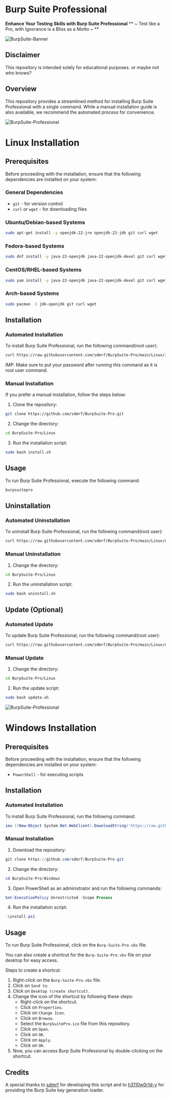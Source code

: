 # Burp Suite Professional

**Enhance Your Testing Skills with Burp Suite Professional**
** ~ Test like a Pro, with Ignorance is a Bliss as a Motto ~ **

![BurpSuite-Banner](images/BurpSuitePro_2.png)

## Disclaimer
This repository is intended solely for educational purposes. or maybe not who knows?

## Overview
This repository provides a streamlined method for installing Burp Suite Professional with a single command. While a manual installation guide is also available, we recommend the automated process for convenience.

![BurpSuite-Professional](images/BurpSuitePro_3.png)

# Linux Installation

## Prerequisites
Before proceeding with the installation, ensure that the following dependencies are installed on your system:

### General Dependencies
- `git` - for version control
- `curl` or `wget` - for downloading files

### Ubuntu/Debian-based Systems
```bash
sudo apt-get install -y openjdk-22-jre openjdk-22-jdk git curl wget
```

### Fedora-based Systems
```bash
sudo dnf install -y java-22-openjdk java-22-openjdk-devel git curl wget
```

### CentOS/RHEL-based Systems
```bash
sudo yum install -y java-22-openjdk java-22-openjdk-devel git curl wget
```

### Arch-based Systems
```bash
sudo pacman -S jdk-openjdk git curl wget
```

## Installation

### Automated Installation
To install Burp Suite Professional, run the following command(root user):

```bash
curl https://raw.githubusercontent.com/sdmrf/BurpSuite-Pro/main/Linux/install.sh | sudo bash
```
IMP: Make sure to put your password after running this command as it is root user command.

### Manual Installation
If you prefer a manual installation, follow the steps below:

1. Clone the repository:
```bash
git clone https://github.com/sdmrf/BurpSuite-Pro.git
```

2. Change the directory:
```bash
cd BurpSuite-Pro/Linux
```

3. Run the installation script:
```bash
sudo bash install.sh
```

## Usage
To run Burp Suite Professional, execute the following command:
```bash
burpsuitepro
```

## Uninstallation

### Automated Uninstallation
To uninstall Burp Suite Professional, run the following command(root user):

```bash
curl https://raw.githubusercontent.com/sdmrf/BurpSuite-Pro/main/Linux/uninstall.sh | sudo bash
```

### Manual Uninstallation

1. Change the directory:
```bash
cd BurpSuite-Pro/Linux
```

2. Run the uninstallation script:
```bash
sudo bash uninstall.sh
```

## Update (Optional)

### Automated Update
To update Burp Suite Professional, run the following command(root user):

```bash
curl https://raw.githubusercontent.com/sdmrf/BurpSuite-Pro/main/Linux/update.sh | sudo bash
```

### Manual Update

1. Change the directory:
```bash
cd BurpSuite-Pro/Linux
```

2. Run the update script:
```bash
sudo bash update.sh
```

![BurpSuite-Professional](images/BurpSuitePro_1.png)

# Windows Installation

## Prerequisites

Before proceeding with the installation, ensure that the following dependencies are installed on your system:

- `PowerShell` - for executing scripts

## Installation

### Automated Installation

To install Burp Suite Professional, run the following command:

```powershell
iex ((New-Object System.Net.WebClient).DownloadString('https://raw.githubusercontent.com/sdmrf/BurpSuite-Pro/main/Windows/install.ps1'))
```

### Manual Installation

1. Download the repository:
```powershell
git clone https://github.com/sdmrf/BurpSuite-Pro.git
```

2. Change the directory:
```powershell
cd BurpSuite-Pro/Windows
```

3. Open PowerShell as an administrator and run the following commands:
```powershell
Set-ExecutionPolicy Unrestricted -Scope Process
```

4. Run the installation script:
```powershell
.\install.ps1
```

## Usage

To run Burp Suite Professional, click on the `Burp-Suite-Pro.vbs` file.

You can also create a shortcut for the `Burp-Suite-Pro.vbs` file on your desktop for easy access.

Steps to create a shortcut:
1. Right-click on the `Burp-Suite-Pro.vbs` file.
2. Click on `Send to`.
3. Click on `Desktop (create shortcut)`.
4. Change the icon of the shortcut by following these steps:
   - Right-click on the shortcut.
   - Click on `Properties`.
   - Click on `Change Icon`.
   - Click on `Browse`.
   - Select the `BurpSuitePro.ico` file from this repository.
   - Click on `Open`.
   - Click on `OK`.
   - Click on `Apply`.
   - Click on `OK`.
5. Now, you can access Burp Suite Professional by double-clicking on the shortcut.

## Credits

A special thanks to [sdmrf](https://github.com/sdmrf) for developing this script and to [h3110w0r1d-y](https://github.com/h3110w0r1d-y) for providing the Burp Suite key generation loader.

